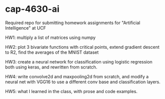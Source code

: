 # cap-4630-ai
Required repo for submitting homework assignments for "Artificial Intelligence" at UCF

HW1: multiply a list of matrices using numpy

HW2: plot 3 bivariate functions with critical points, extend gradient descent to R2, find the averages of the MNIST dataset

HW3: create a neural network for classification using logistic regression both using keras, and rewritten from scratch.

HW4: write convolve2d and maxpooling2d from scratch, and modify a neural net with VGG16 to use a different conv base and classification layers.

HW5: what I learned in the class, with prose and code examples.
